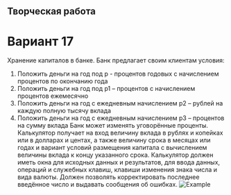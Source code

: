 ## Творческая работа
# Вариант 17
Хранение капиталов в банке.
Банк предлагает своим клиентам условия: 
1. Положить деньги на год под p - процентов годовых с начислением процентов по окончанию года 
2. Положить деньги на год под p1 – процентов с начислением процентов ежемесячно 
3. Положить деньги на год с ежедневным начислением p2 – рублей на каждую полную тысячу вклада 
4. Положить деньги на год с ежедневным начислением p3 – процентов на сумму вклада Банк может изменять уговорённые проценты. Калькулятор получает на вход величину вклада в рублях и копейках или в долларах и центах, а также величину срока в месяцах или годах и вариант условий размещения капитала с вычислением величины вклада к концу указанного срока. Калькулятор должен иметь окна для исходных данных и результатов, для ввода данных, операций и служебных клавиш, клавиши изменения знака числа и вида валюты. Должен позволять корректировать последнее введённое число и выдавать сообщения об ошибках.
![Example](https://i.imgur.com/xPRycKA.png)
